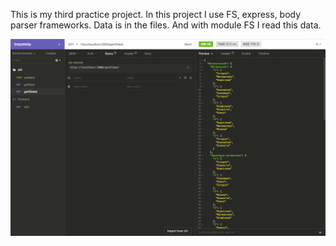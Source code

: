 This is my third practice project. In this project I use FS, express, body parser frameworks.
Data is in the files.  And with module FS I read this data.

![Screenshot](screenshot.png)